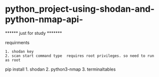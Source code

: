 # python_project-using-shodan-and-python-nmap-api-


****** just for study *******

requirments 

	1. shodan key
	2. scan start command type  requires root privileges. so need to run as root


pip install
	1. shodan
	2. python3-nmap
	3. terminaltables

